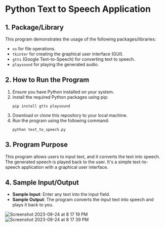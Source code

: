 # Python Text to Speech Application

## 1. Package/Library
This program demonstrates the usage of the following packages/libraries:
- `os` for file operations.
- `tkinter` for creating the graphical user interface (GUI).
- `gtts` (Google Text-to-Speech) for converting text to speech.
- `playsound` for playing the generated audio.

## 2. How to Run the Program
1. Ensure you have Python installed on your system.
2. Install the required Python packages using pip:
   ```
   pip install gtts playsound
   ```
3. Download or clone this repository to your local machine.
4. Run the program using the following command:
   ```
   python text_to_speech.py
   ```

## 3. Program Purpose
This program allows users to input text, and it converts the text into speech. The generated speech is played back to the user. It's a simple text-to-speech application with a graphical user interface.

## 4. Sample Input/Output
- **Sample Input**: Enter any text into the input field.
- **Sample Output**: The program converts the input text into speech and plays it back to you.

![Screenshot 2023-09-24 at 8 17 19 PM](https://github.com/kimhwany/PythonAutomation/assets/76538067/83ef95a0-8d95-48b3-a1a7-bc6ff60ccffc)
![Screenshot 2023-09-24 at 8 17 39 PM](https://github.com/kimhwany/PythonAutomation/assets/76538067/b7f48d78-43fe-4291-a02f-c45720acabdf)
